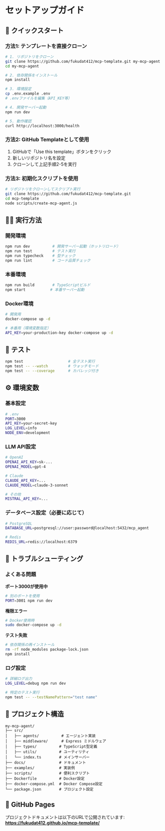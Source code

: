 # セットアップガイド

## 🚀 クイックスタート

### 方法1: テンプレートを直接クローン

```bash
# 1. リポジトリをクローン
git clone https://github.com/fukudat412/mcp-template.git my-mcp-agent
cd my-mcp-agent

# 2. 依存関係をインストール
npm install

# 3. 環境設定
cp .env.example .env
# .envファイルを編集（API_KEY等）

# 4. 開発サーバー起動
npm run dev

# 5. 動作確認
curl http://localhost:3000/health
```

### 方法2: GitHub Templateとして使用

1. GitHubで「Use this template」ボタンをクリック
2. 新しいリポジトリ名を設定
3. クローンして上記手順2-5を実行

### 方法3: 初期化スクリプトを使用

```bash
# リポジトリをクローンしてスクリプト実行
git clone https://github.com/fukudat412/mcp-template.git
cd mcp-template
node scripts/create-mcp-agent.js
```

## 🏃‍♂️ 実行方法

### 開発環境
```bash
npm run dev          # 開発サーバー起動（ホットリロード）
npm run test         # テスト実行
npm run typecheck    # 型チェック
npm run lint         # コード品質チェック
```

### 本番環境
```bash
npm run build        # TypeScriptビルド
npm start           # 本番サーバー起動
```

### Docker環境
```bash
# 開発用
docker-compose up -d

# 本番用（環境変数指定）
API_KEY=your-production-key docker-compose up -d
```

## 🧪 テスト

```bash
npm test                    # 全テスト実行
npm test -- --watch         # ウォッチモード
npm test -- --coverage      # カバレッジ付き
```

## ⚙️ 環境変数

### 基本設定

```bash
# .env
PORT=3000
API_KEY=your-secret-key
LOG_LEVEL=info
NODE_ENV=development
```

### LLM API設定

```bash
# OpenAI
OPENAI_API_KEY=sk-...
OPENAI_MODEL=gpt-4

# Claude
CLAUDE_API_KEY=...
CLAUDE_MODEL=claude-3-sonnet

# その他
MISTRAL_API_KEY=...
```

### データベース設定（必要に応じて）

```bash
# PostgreSQL
DATABASE_URL=postgresql://user:password@localhost:5432/mcp_agent

# Redis
REDIS_URL=redis://localhost:6379
```

## 🔧 トラブルシューティング

### よくある問題

**ポート3000が使用中**
```bash
# 別のポートを使用
PORT=3001 npm run dev
```

**権限エラー**
```bash
# Docker使用時
sudo docker-compose up -d
```

**テスト失敗**
```bash
# 依存関係の再インストール
rm -rf node_modules package-lock.json
npm install
```

### ログ設定

```bash
# 詳細ログ出力
LOG_LEVEL=debug npm run dev

# 特定のテスト実行
npm test -- --testNamePattern="test name"
```

## 📁 プロジェクト構造

```
my-mcp-agent/
├── src/
│   ├── agents/          # エージェント実装
│   ├── middleware/      # Express ミドルウェア
│   ├── types/          # TypeScript型定義
│   ├── utils/          # ユーティリティ
│   └── index.ts        # メインサーバー
├── docs/               # ドキュメント
├── examples/           # 実装例
├── scripts/            # 便利スクリプト
├── Dockerfile          # Docker設定
├── docker-compose.yml  # Docker Compose設定
└── package.json        # プロジェクト設定
```

## 📖 GitHub Pages

プロジェクトドキュメントは以下のURLで公開されています:
**https://fukudat412.github.io/mcp-template/**
